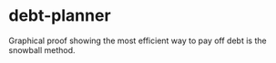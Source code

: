 # debt-planner
Graphical proof showing the most efficient way to pay off debt is the snowball method.
